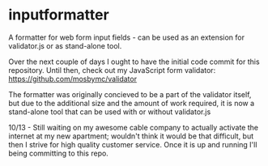 inputformatter
==============

A formatter for web form input fields - can be used as an extension for validator.js or as stand-alone tool.

Over the next couple of days I ought to have the initial code commit for this repository. Until then, check out my JavaScript form validator: https://github.com/mosbymc/validator

The formatter was originally concieved to be a part of the validator itself, but due to the additional size and the amount of work required, it is now a stand-alone tool that can be used with or without validator.js


10/13 - Still waiting on my awesome cable company to actually activate the internet at my new apartment; wouldn't think it would be that difficult, but then I strive for high quality customer service. Once it is up and running I'll being committing to this repo.

